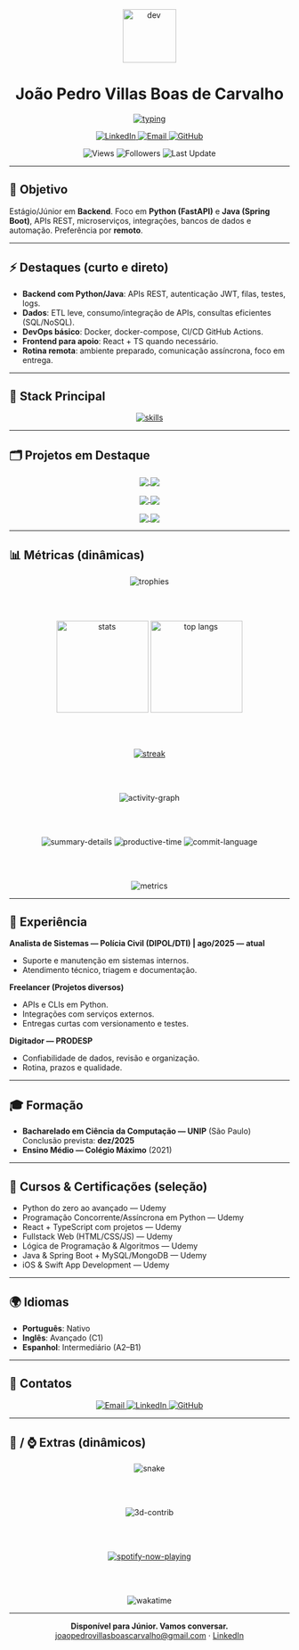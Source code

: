 <div align="center">

  <img src="https://media.giphy.com/media/M9gbBd9nbDrOTu1Mqx/giphy.gif" width="96" alt="dev"/>
  
  <h1><strong>João Pedro Villas Boas de Carvalho</strong></h1>

  <a href="https://readme-typing-svg.demolab.com?font=Fira+Code&weight=500&pause=1100&color=39D353&center=true&vCenter=true&width=1000&lines=Backend+Engineer+(Python%2FJava);APIs+REST%2FMicroservices%2C+Cloud%2C+CI%2FCD;FastAPI%2C+Spring+Boot%2C+Docker%2C+MySQL%2C+MongoDB;Dispon%C3%ADvel%3A+Est%C3%A1gio%2FJr+(Remoto)%2C+S%C3%A3o+Paulo+-+BR" target="_blank">
    <img src="https://readme-typing-svg.demolab.com?font=Fira+Code&weight=500&pause=1100&color=39D353&center=true&vCenter=true&width=1000&lines=Backend+Engineer+(Python%2FJava);APIs+REST%2FMicroservices%2C+Cloud%2C+CI%2FCD;FastAPI%2C+Spring+Boot%2C+Docker%2C+MySQL%2C+MongoDB;Dispon%C3%ADvel%3A+Est%C3%A1gio%2FJr+(Remoto)%2C+S%C3%A3o+Paulo+-+BR" alt="typing" />
  </a>

  <p>
    <a href="https://www.linkedin.com/in/joaopedrovbcarvalho/">
      <img alt="LinkedIn" src="https://img.shields.io/badge/LinkedIn-Conectar-0A66C2?style=for-the-badge&logo=linkedin&logoColor=white">
    </a>
    <a href="mailto:joaopedrovillasboascarvalho@gmail.com">
      <img alt="Email" src="https://img.shields.io/badge/Email-Contato-D14836?style=for-the-badge&logo=gmail&logoColor=white">
    </a>
    <a href="https://github.com/johncarvalhonx">
      <img alt="GitHub" src="https://img.shields.io/badge/GitHub-@johncarvalhonx-181717?style=for-the-badge&logo=github&logoColor=white">
    </a>
  </p>

  <p>
    <img alt="Views" src="https://komarev.com/ghpvc/?username=johncarvalhonx&style=for-the-badge&color=0e75b6">
    <img alt="Followers" src="https://img.shields.io/github/followers/johncarvalhonx?style=for-the-badge">
    <img alt="Last Update" src="https://img.shields.io/github/last-commit/johncarvalhonx/johncarvalhonx?style=for-the-badge&label=last%20update">
  </p>

</div>

---

## 🎯 Objetivo

Estágio/Júnior em **Backend**. Foco em **Python (FastAPI)** e **Java (Spring Boot)**, APIs REST, microserviços, integrações, bancos de dados e automação. Preferência por **remoto**.

---

## ⚡ Destaques (curto e direto)

- **Backend com Python/Java**: APIs REST, autenticação JWT, filas, testes, logs.
- **Dados**: ETL leve, consumo/integração de APIs, consultas eficientes (SQL/NoSQL).
- **DevOps básico**: Docker, docker-compose, CI/CD GitHub Actions.
- **Frontend para apoio**: React + TS quando necessário.
- **Rotina remota**: ambiente preparado, comunicação assíncrona, foco em entrega.

---

## 🧰 Stack Principal

<p align="center">
  <a href="https://skillicons.dev">
    <img src="https://skillicons.dev/icons?i=python,java,fastapi,spring,git,github,linux,docker,mysql,mongodb,postgres,sqlite,redis,js,ts,react,html,css,vscode,postman&perline=10" alt="skills" />
  </a>
</p>

---

## 🗂️ Projetos em Destaque

<p align="center">
  <a href="https://github.com/johncarvalhonx/Hyper-Cleaner">
    <img align="center" src="https://github-readme-stats.vercel.app/api/pin/?username=johncarvalhonx&repo=Hyper-Cleaner&theme=react&hide_border=true" />
  </a>
  <a href="https://github.com/johncarvalhonx/sustainable-habits-tracker">
    <img align="center" src="https://github-readme-stats.vercel.app/api/pin/?username=johncarvalhonx&repo=sustainable-habits-tracker&theme=react&hide_border=true" />
  </a>
</p>

<p align="center">
  <a href="https://github.com/johncarvalhonx/PyEmergia">
    <img align="center" src="https://github-readme-stats.vercel.app/api/pin/?username=johncarvalhonx&repo=PyEmergia&theme=react&hide_border=true" />
  </a>
  <a href="https://github.com/johncarvalhonx/simple_url_shortener">
    <img align="center" src="https://github-readme-stats.vercel.app/api/pin/?username=johncarvalhonx&repo=simple_url_shortener&theme=react&hide_border=true" />
  </a>
</p>

<p align="center">
  <a href="https://github.com/johncarvalhonx/QuickYT">
    <img align="center" src="https://github-readme-stats.vercel.app/api/pin/?username=johncarvalhonx&repo=QuickYT&theme=react&hide_border=true" />
  </a>
  <a href="https://github.com/johncarvalhonx/ProjetoMeteorologico">
    <img align="center" src="https://github-readme-stats.vercel.app/api/pin/?username=johncarvalhonx&repo=ProjetoMeteorologico&theme=react&hide_border=true" />
  </a>
</p>

---

## 📊 Métricas (dinâmicas)

<div align="center">
  
  <img src="https://github-profile-trophy.vercel.app/?username=johncarvalhonx&theme=algolia&no-frame=true&no-bg=true&margin-w=6" alt="trophies" />

  <br/><br/>

  <img src="https://github-readme-stats.vercel.app/api?username=johncarvalhonx&show_icons=true&theme=react&hide_border=true&count_private=true&include_all_commits=true&rank_icon=github" alt="stats" height="165"/>
  <img src="https://github-readme-stats.vercel.app/api/top-langs/?username=johncarvalhonx&layout=donut&theme=react&hide_border=true&langs_count=8" alt="top langs" height="165"/>

  <br/><br/>

  <a href="https://streak-stats.demolab.com?user=johncarvalhonx">
    <img src="https://streak-stats.demolab.com?user=johncarvalhonx&theme=react&hide_border=true" alt="streak"/>
  </a>

  <br/><br/>

  <img src="https://github-readme-activity-graph.vercel.app/graph?username=johncarvalhonx&theme=react-dark&hide_border=true&radius=8&area=true" alt="activity-graph" />

  <br/><br/>

  <img src="https://github-profile-summary-cards.vercel.app/api/cards/profile-details?username=johncarvalhonx&theme=github_dark" alt="summary-details" />
  <img src="https://github-profile-summary-cards.vercel.app/api/cards/productive-time?username=johncarvalhonx&theme=github_dark&utcOffset=-3" alt="productive-time" />
  <img src="https://github-profile-summary-cards.vercel.app/api/cards/most-commit-language?username=johncarvalhonx&theme=github_dark" alt="commit-language" />

  <br/><br/>

  <img src="https://metrics.lecoq.io/johncarvalhonx?template=classic&isocalendar=1&languages=1&achievements=1&isocalendar.duration=full-year&languages.limit=8&languages.sections=most-used&config.timezone=America%2FSao_Paulo" alt="metrics" />

</div>

---

## 💼 Experiência

**Analista de Sistemas — Polícia Civil (DIPOL/DTI) | ago/2025 — atual**  
- Suporte e manutenção em sistemas internos.  
- Atendimento técnico, triagem e documentação.

**Freelancer (Projetos diversos)**  
- APIs e CLIs em Python.  
- Integrações com serviços externos.  
- Entregas curtas com versionamento e testes.

**Digitador — PRODESP**  
- Confiabilidade de dados, revisão e organização.  
- Rotina, prazos e qualidade.

---

## 🎓 Formação

- **Bacharelado em Ciência da Computação — UNIP** (São Paulo)  
  Conclusão prevista: **dez/2025**  
- **Ensino Médio — Colégio Máximo** (2021)

---

## 📜 Cursos & Certificações (seleção)

- Python do zero ao avançado — Udemy  
- Programação Concorrente/Assíncrona em Python — Udemy  
- React + TypeScript com projetos — Udemy  
- Fullstack Web (HTML/CSS/JS) — Udemy  
- Lógica de Programação & Algoritmos — Udemy  
- Java & Spring Boot + MySQL/MongoDB — Udemy  
- iOS & Swift App Development — Udemy

---

## 🌍 Idiomas

- **Português**: Nativo  
- **Inglês**: Avançado (C1)  
- **Espanhol**: Intermediário (A2–B1)

---

## 🔗 Contatos

<p align="center">
  <a href="mailto:joaopedrovillasboascarvalho@gmail.com">
    <img alt="Email" src="https://img.shields.io/badge/Email-joaopedrovillasboascarvalho%40gmail.com-D14836?style=for-the-badge&logo=gmail&logoColor=white">
  </a>
  <a href="https://www.linkedin.com/in/joaopedrovbcarvalho/">
    <img alt="LinkedIn" src="https://img.shields.io/badge/LinkedIn-joaopedrovbcarvalho-0A66C2?style=for-the-badge&logo=linkedin&logoColor=white">
  </a>
  <a href="https://github.com/johncarvalhonx">
    <img alt="GitHub" src="https://img.shields.io/badge/GitHub-@johncarvalhonx-181717?style=for-the-badge&logo=github&logoColor=white">
  </a>
</p>

---

## 🎵 / ⌚ Extras (dinâmicos)

<div align="center">

  <img src="https://github.com/johncarvalhonx/johncarvalhonx/blob/output/github-contribution-grid-snake.svg" alt="snake"/>

  <br/><br/>

  <img src="./profile-3d-contrib/profile-night-rainbow.svg" alt="3d-contrib" />

  <br/><br/>

  <a href="https://spotify-github-profile.vercel.app/api/view?uid=johncarvalhonx&redirect=true">
    <img src="https://spotify-github-profile.vercel.app/api/view.svg?uid=johncarvalhonx&cover_image=true&theme=natemoo-re&show_offline=false&background_color=0d1117&interchange=false&bar_color=53b14f&bar_color_cover=false" alt="spotify-now-playing"/>
  </a>

  <br/><br/>

  <img src="https://github-readme-stats.vercel.app/api/wakatime?username=johncarvalhonx&layout=compact&theme=react&hide_border=true" alt="wakatime"/>

</div>

---

<div align="center">
  <b>Disponível para Júnior. Vamos conversar.</b><br/>
  <a href="mailto:joaopedrovillasboascarvalho@gmail.com">joaopedrovillasboascarvalho@gmail.com</a> · <a href="https://www.linkedin.com/in/joaopedrovbcarvalho/">LinkedIn</a>
</div>
